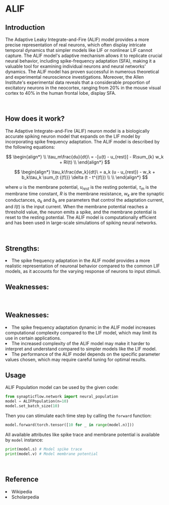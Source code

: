 <script src='https://cdnjs.cloudflare.com/ajax/libs/mathjax/2.7.4/MathJax.js?config=default'></script>

# ALIF

## Introduction
The Adaptive Leaky Integrate-and-Fire (ALIF) model provides a more precise representation of real neurons, which often display intricate temporal dynamics that simpler models like LIF or nonlinear LIF cannot capture. The ALIF model's adaptive mechanism allows it to replicate crucial neural behavior, including spike-frequency adaptation (SFA), making it a valuable tool for examining individual neurons and neural networks' dynamics. The ALIF model has proven successful in numerous theoretical and experimental neuroscience investigations. Moreover, the Allen Institute's experimental data reveals that a considerable proportion of excitatory neurons in the neocortex, ranging from 20% in the mouse visual cortex to 40% in the human frontal lobe, display SFA.


<br>

## How does it work?
The Adaptive Integrate-and-Fire (ALIF) neuron model is a biologically accurate spiking neuron model that expands on the LIF model by incorporating spike frequency adaptation. The ALIF model is described by the following equations:

$$
\begin{align*}
\\
\tau_m\frac{du}{dt}\ =  -[u(t) - u_{rest}] - R\sum_{k} w_k + RI(t) \\
\end{align*}
$$

$$
\begin{align*}
\tau_k\frac{dw_k}{dt}\ = a_k (u - u_{rest}) - w_k + b_k\tau_k \sum_{t {(f)}} \delta (t - t^{(f)}) \\
\\
\end{align*}
$$

where $u$ is the membrane potential, $u_{rest}$ is the resting potential, $\tau_m$ is the membrane time constant, $R$ is the membrane resistance, $w_k$ are the synaptic conductances, $a_k$ and $b_k$ are parameters that control the adaptation current, and $I(t)$ is the input current. When the membrane potential reaches a threshold value, the neuron emits a spike, and the membrane potential is reset to the resting potential. The ALIF model is computationally efficient and has been used in large-scale simulations of spiking neural networks.

<br>

## Strengths:
<li>The spike frequency adaptation in the ALIF model provides a more realistic representation of neuronal behavior compared to the common LIF models, as it accounts for the varying response of neurons to input stimuli.

## Weaknesses:

<br>

## Weaknesses:
<li>The spike frequency adaptation dynamic in the ALIF model increases computational complexity compared to the LIF model, which may limit its use in certain applications.

<li>The increased complexity of the ALIF model may make it harder to interpret and understand compared to simpler models like the LIF model.

<li>The performance of the ALIF model depends on the specific parameter values chosen, which may require careful tuning for optimal results.

<br>

## Usage

 ALIF Population model can be used by the given code:
 ```python
 from synapticflow.network import neural_population
 model = ALIFPopulation(n=10)
 model.set_batch_size(10)
 ```

 Then you can stimulate each time step by calling the `forward` function:
 ```python
 model.forward(torch.tensor([10 for _ in range(model.n)]))
 ```

 All available attributes like spike trace and membrane potential is available by `model` instance:
 ```python
 print(model.s) # Model spike trace
 print(model.v) # Model membrane potential
 ```

<br>

## Reference
<li> Wikipedia
<li> Scholarpedia
